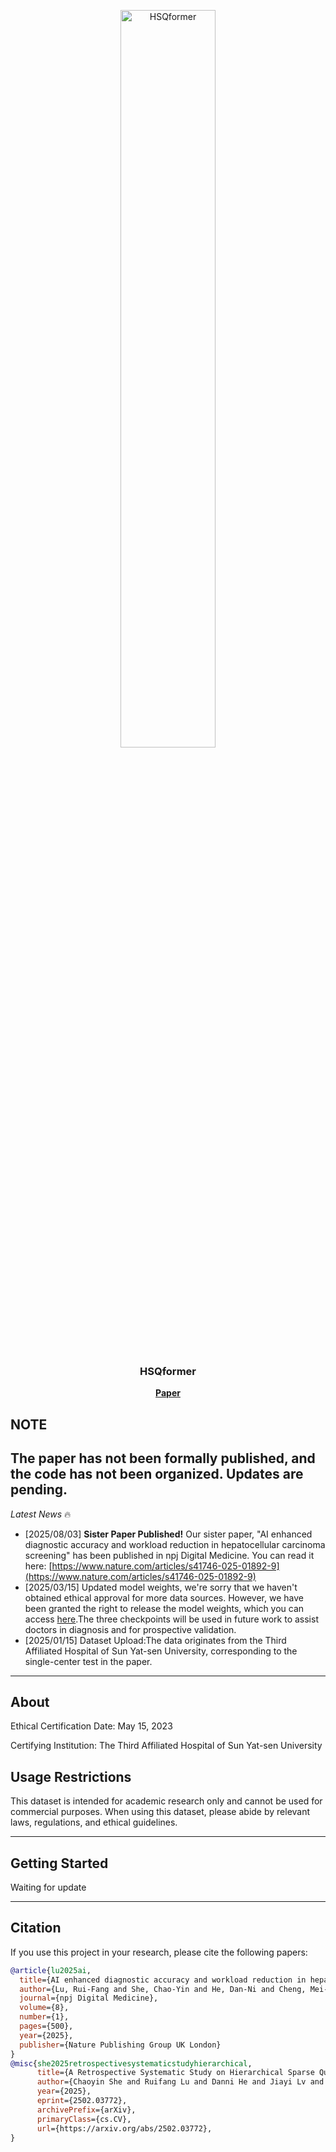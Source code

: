 <p align="center"> <picture> <source media="(prefers-color-scheme: dark)" srcset="https://raw.githubusercontent.com/Asunatan/HSQformer/main/docs/source/assets/logos/HSQformer-logo-text-dark.png"> <img alt="HSQformer" src="https://raw.githubusercontent.com/Asunatan/HSQformer/main/docs/source/assets/logos/HSQformer-logo-text-light.png" width=55%> </picture> </p><h3 align="center"> HSQformer</h3><p align="center"> <a href="https://arxiv.org/abs/2502.03772"><b>Paper</b></a>

## NOTE
The paper has not been formally published, and the code has not been organized. Updates are pending.
---

*Latest News* 🔥
- [2025/08/03] **Sister Paper Published!** Our sister paper, "AI enhanced diagnostic accuracy and workload reduction in hepatocellular carcinoma screening" has been published in npj Digital Medicine. You can read it here: [https://www.nature.com/articles/s41746-025-01892-9](https://www.nature.com/articles/s41746-025-01892-9)
- [2025/03/15] Updated model weights, we're sorry that we haven't obtained ethical approval for more data sources. However, we have been granted the right to release the model weights, which you can access [here](https://drive.google.com/drive/folders/1kGGmsbBI27C4R2y6AO6vdkv9bHp8McAk?usp=sharing).The three checkpoints will be used in future work to assist doctors in diagnosis and for prospective validation.
- [2025/01/15] Dataset Upload:The data originates from the Third Affiliated Hospital of Sun Yat-sen University, corresponding to the single-center test in the paper.

---

## About

Ethical Certification Date: May 15, 2023

Certifying Institution: The Third Affiliated Hospital of Sun Yat-sen University
## Usage Restrictions
This dataset is intended for academic research only and cannot be used for commercial purposes.
When using this dataset, please abide by relevant laws, regulations, and ethical guidelines.

---
## Getting Started

Waiting for update

---

## Citation
If you use this project in your research, please cite the following papers:
```bibtex
@article{lu2025ai,
  title={AI enhanced diagnostic accuracy and workload reduction in hepatocellular carcinoma screening},
  author={Lu, Rui-Fang and She, Chao-Yin and He, Dan-Ni and Cheng, Mei-Qing and Wang, Ying and Huang, Hui and Lin, Ya-Dan and Lv, Jia-Yi and Qin, Si and Liu, Ze-Zhi and others},
  journal={npj Digital Medicine},
  volume={8},
  number={1},
  pages={500},
  year={2025},
  publisher={Nature Publishing Group UK London}
}
@misc{she2025retrospectivesystematicstudyhierarchical,
      title={A Retrospective Systematic Study on Hierarchical Sparse Query Transformer-assisted Ultrasound Screening for Early Hepatocellular Carcinoma}, 
      author={Chaoyin She and Ruifang Lu and Danni He and Jiayi Lv and Yadan Lin and Meiqing Cheng and Hui Huang and Lida Chen and Wei Wang and Qinghua Huang},
      year={2025},
      eprint={2502.03772},
      archivePrefix={arXiv},
      primaryClass={cs.CV},
      url={https://arxiv.org/abs/2502.03772}, 
}

```
